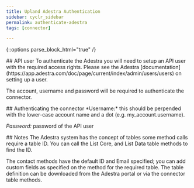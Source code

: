 ```yaml
---
title: Upland Adestra Authentication
sidebar: cyclr_sidebar
permalink: authenticate-adestra
tags: [connector]

---
```

{::options parse_block_html="true" /}
<section class="card">
## API user
To authenticate the Adestra you will need to setup an API user with the required access rights. Please see the Adestra [documentation](https://app.adestra.com/doc/page/current/index/admin/users/users) on setting up a user.

The account, username and password will be required to authenticate the connector.

</section>
<section class="card">
## Authenticating the connector
*Username:* this should be perpended with the lower-case account name and a dot (e.g. my_account.username).

*Password:* password of the API user

</section>
<section class="card">
## Notes
The Adestra system has the concept of tables some method calls require a table ID. You can call the List Core, and List Data table methods to find the ID.

The contact methods have the default ID and Email specified; you can add custom fields as specified on the method for the required table. The table definition can be downloaded from the Adestra portal or via the connector table methods.

</section>
